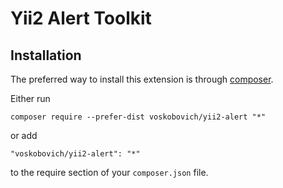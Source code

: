 Yii2 Alert Toolkit
================================

Installation
------------

The preferred way to install this extension is through [composer](http://getcomposer.org/download/).

Either run

```
composer require --prefer-dist voskobovich/yii2-alert "*"
```

or add

```
"voskobovich/yii2-alert": "*"
```

to the require section of your `composer.json` file.